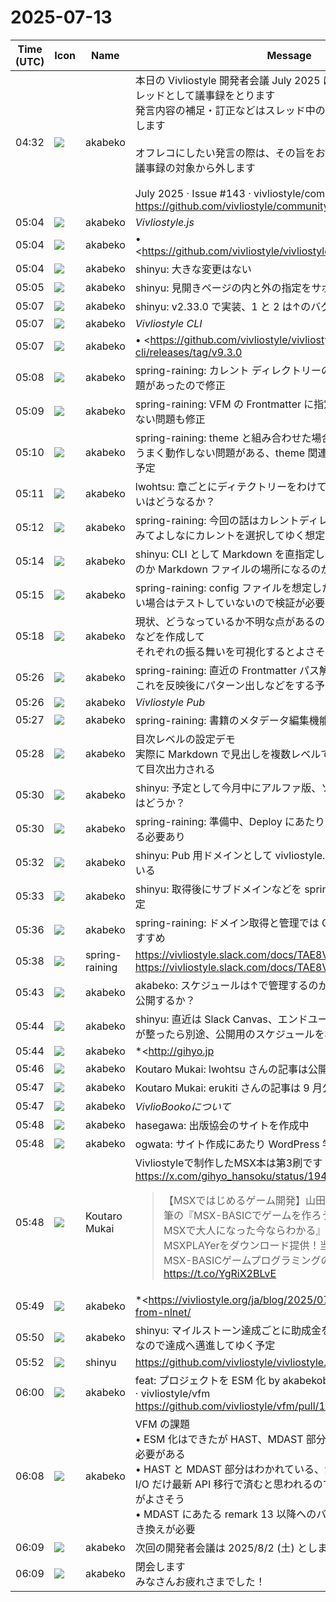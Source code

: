 # 2025-07-13

|Time (UTC)|Icon|Name|Message|
|---|---|---|---|
|04:32|![](https://avatars.slack-edge.com/2019-05-15/624511073651_25909952cd7a069ceed2_72.png)|akabeko|本日の Vivliostyle 開発者会議 July 2025 は本メッセージに対するスレッドとして議事録をとります<br>発言内容の補足・訂正などはスレッド中のメッセージとしてお願いします<br><br>オフレコにしたい発言の際は、その旨をお知らせいただければ<br>議事録の対象から外します<br><br>July 2025 · Issue #143 · vivliostyle/community<br><https://github.com/vivliostyle/community/issues/143>|
|05:04|![](https://avatars.slack-edge.com/2019-05-15/624511073651_25909952cd7a069ceed2_72.png)|akabeko|*Vivliostyle.js*|
|05:04|![](https://avatars.slack-edge.com/2019-05-15/624511073651_25909952cd7a069ceed2_72.png)|akabeko|• <https://github.com/vivliostyle/vivliostyle.js/releases/tag/v2.33.0|v2.33.0> (2025-06-25)<br>• <https://github.com/vivliostyle/vivliostyle.js/releases/tag/v2.33.1|v2.33.1>（2025-06-26）<br>• <https://github.com/vivliostyle/vivliostyle.js/releases/tag/v2.33.2|v2.33.2>（2025-06-30）<br>|
|05:04|![](https://avatars.slack-edge.com/2019-05-15/624511073651_25909952cd7a069ceed2_72.png)|akabeko|shinyu: 大きな変更はない|
|05:05|![](https://avatars.slack-edge.com/2019-05-15/624511073651_25909952cd7a069ceed2_72.png)|akabeko|shinyu: 見開きページの内と外の指定をサポート|
|05:07|![](https://avatars.slack-edge.com/2019-05-15/624511073651_25909952cd7a069ceed2_72.png)|akabeko|shinyu: v2.33.0 で実装、1 と 2 は↑のバグ修正|
|05:07|![](https://avatars.slack-edge.com/2019-05-15/624511073651_25909952cd7a069ceed2_72.png)|akabeko|*Vivliostyle CLI*|
|05:07|![](https://avatars.slack-edge.com/2019-05-15/624511073651_25909952cd7a069ceed2_72.png)|akabeko|• <https://github.com/vivliostyle/vivliostyle-cli/releases/tag/v9.3.0|v9.3.0>(2025-06-25)<br>• <https://github.com/vivliostyle/vivliostyle-cli/releases/tag/v9.3.1|v9.3.1> (2025-06-26)<br>• <https://github.com/vivliostyle/vivliostyle-cli/releases/tag/v9.3.2|v9.3.2>（2025-06-27）<br>• <https://github.com/vivliostyle/vivliostyle-cli/releases/tag/v9.3.3|v9.3.3>（2025-06-30）<br>|
|05:08|![](https://avatars.slack-edge.com/2019-05-15/624511073651_25909952cd7a069ceed2_72.png)|akabeko|spring-raining: カレント ディレクトリーの CSS を参照できない問題があったので修正|
|05:09|![](https://avatars.slack-edge.com/2019-05-15/624511073651_25909952cd7a069ceed2_72.png)|akabeko|spring-raining: VFM の Frontmatter に指定された CSS を参照できない問題も修正|
|05:10|![](https://avatars.slack-edge.com/2019-05-15/624511073651_25909952cd7a069ceed2_72.png)|akabeko|spring-raining: theme と組み合わせた場合にページ カウンターがうまく動作しない問題がある、theme 関連で近日中に修正を入れる予定|
|05:11|![](https://avatars.slack-edge.com/2019-05-15/624511073651_25909952cd7a069ceed2_72.png)|akabeko|lwohtsu: 章ごとにディテクトリーをわけていた場合の CSS 参照の扱いはどうなるか？|
|05:12|![](https://avatars.slack-edge.com/2019-05-15/624511073651_25909952cd7a069ceed2_72.png)|akabeko|spring-raining: 今回の話はカレントディレクトリーの話で、設定をみてよしなにカレントを選択してゆく想定|
|05:14|![](https://avatars.slack-edge.com/2019-05-15/624511073651_25909952cd7a069ceed2_72.png)|akabeko|shinyu: CLI として Markdown を直指定した場合、CLI の cd になるのか Markdown ファイルの場所になるのか？|
|05:15|![](https://avatars.slack-edge.com/2019-05-15/624511073651_25909952cd7a069ceed2_72.png)|akabeko|spring-raining: config ファイルを想定したテストはしているが、ない場合はテストしていないので検証が必要そう|
|05:18|![](https://avatars.slack-edge.com/2019-05-15/624511073651_25909952cd7a069ceed2_72.png)|akabeko|現状、どうなっているか不明な点があるのでパターンを網羅した表などを作成して<br>それぞれの振る舞いを可視化するとよさそう|
|05:26|![](https://avatars.slack-edge.com/2019-05-15/624511073651_25909952cd7a069ceed2_72.png)|akabeko|spring-raining: 直近の Frontmatter パス解決で概ね問題は直る想定<br>これを反映後にパターン出しなどをする予定|
|05:26|![](https://avatars.slack-edge.com/2019-05-15/624511073651_25909952cd7a069ceed2_72.png)|akabeko|*Vivliostyle Pub*|
|05:27|![](https://avatars.slack-edge.com/2019-05-15/624511073651_25909952cd7a069ceed2_72.png)|akabeko|spring-raining: 書籍のメタデータ編集機能を実装した|
|05:28|![](https://avatars.slack-edge.com/2019-05-15/624511073651_25909952cd7a069ceed2_72.png)|akabeko|目次レベルの設定デモ<br>実際に Markdown で見出しを複数レベルで記述し、それが階層化して目次出力される|
|05:30|![](https://avatars.slack-edge.com/2019-05-15/624511073651_25909952cd7a069ceed2_72.png)|akabeko|shinyu: 予定として今月中にアルファ版、ソースも公開想定だが現状はどうか？|
|05:30|![](https://avatars.slack-edge.com/2019-05-15/624511073651_25909952cd7a069ceed2_72.png)|akabeko|spring-raining: 準備中、Deploy にあたり公開用のドメインを決める必要あり|
|05:32|![](https://avatars.slack-edge.com/2019-05-15/624511073651_25909952cd7a069ceed2_72.png)|akabeko|shinyu: Pub 用ドメインとして vivliostyle.pub を取得しようとしている|
|05:33|![](https://avatars.slack-edge.com/2019-05-15/624511073651_25909952cd7a069ceed2_72.png)|akabeko|shinyu: 取得後にサブドメインなどを spring-raining さんと調整予定|
|05:36|![](https://avatars.slack-edge.com/2019-05-15/624511073651_25909952cd7a069ceed2_72.png)|akabeko|spring-raining: ドメイン取得と管理では Cloudflare Registrar がおすすめ|
|05:38|![](https://secure.gravatar.com/avatar/1ac180f0868137292905c311b5fff781.jpg?s=72&d=https%3A%2F%2Fa.slack-edge.com%2Fdf10d%2Fimg%2Favatars%2Fava_0021-72.png)|spring-raining|<https://vivliostyle.slack.com/docs/TAE8V835Y/F08V37UD51T><br>https://vivliostyle.slack.com/docs/TAE8V835Y/F08V37UD51T|
|05:43|![](https://avatars.slack-edge.com/2019-05-15/624511073651_25909952cd7a069ceed2_72.png)|akabeko|akabeko: スケジュールは↑で管理するのか、エンドユーザー向けに公開するか？|
|05:44|![](https://avatars.slack-edge.com/2019-05-15/624511073651_25909952cd7a069ceed2_72.png)|akabeko|shinyu: 直近は Slack Canvas、エンドユーザー向けに公開する準備が整ったら別途、公開用のスケジュールを検討|
|05:44|![](https://avatars.slack-edge.com/2019-05-15/624511073651_25909952cd7a069ceed2_72.png)|akabeko|*<http://gihyo.jp|gihyo.jp> Web連載について*|
|05:46|![](https://avatars.slack-edge.com/2019-05-15/624511073651_25909952cd7a069ceed2_72.png)|akabeko|Koutaro Mukai: lwohtsu さんの記事は公開済み|
|05:47|![](https://avatars.slack-edge.com/2019-05-15/624511073651_25909952cd7a069ceed2_72.png)|akabeko|Koutaro Mukai: erukiti さんの記事は 9 月公開できるかも？|
|05:47|![](https://avatars.slack-edge.com/2019-05-15/624511073651_25909952cd7a069ceed2_72.png)|akabeko|*VivlioBookoについて*|
|05:48|![](https://avatars.slack-edge.com/2019-05-15/624511073651_25909952cd7a069ceed2_72.png)|akabeko|hasegawa: 出版協会のサイトを作成中|
|05:48|![](https://avatars.slack-edge.com/2019-05-15/624511073651_25909952cd7a069ceed2_72.png)|akabeko|ogwata: サイト作成にあたり WordPress 学習中|
|05:48|![](https://avatars.slack-edge.com/2023-11-11/6180804843906_ec36242e3b721d6c30e9_72.png)|Koutaro Mukai|Vivliostyleで制作したMSX本は第3刷です！ <https://x.com/gihyo_hansoku/status/1942448559883784549><br><blockquote>【MSXではじめるゲーム開発】山田直樹さん，米澤遼さん 執筆の『MSX-BASICでゲームを作ろう　懐かしくて新しいMSXで大人になった今ならわかる』が第3刷の増刷決定！MSXPLAYerをダウンロード提供！当時挫折した人に贈る，MSX-BASICゲームプログラミングの入門書です。<https://t.co/YgRiX2BLvE></blockquote>|
|05:49|![](https://avatars.slack-edge.com/2019-05-15/624511073651_25909952cd7a069ceed2_72.png)|akabeko|*<https://vivliostyle.org/ja/blog/2025/07/07/obtained-a-grant-from-nlnet/|NLnetからの助成金を獲得>*<br><blockquote>はじめに 2024年11月、私たちはNLnet財団（以下、同財団）による助成金「NGI0コモンズ基金」に応募することにしました。同財団はオープンな情報社会の実現に貢献する組織や個人を支援する、オランダを拠点とする公益団体です。約半年の審査をへて2025年6月、とても幸運なことに私たちは採択通知を受け取ることができました。 NGI Zero Commons Fund - Reclaim the public nature of the internet NLnet &gt; Projects &gt; Vivliostyle 今回の助成が意味すること 同財団の助成により、私たちは以下のような作業に集中することができます。 Vivliostyle.js 最新のCSS仕様のサポート ページと段の区切り処理の改善 脚注処理の改善 Vivliostyle Pub エディターでの簡易WYSIWYG表示 テーマの編集 Vivliostyle CLI 他 Chromium 以外のブラウザへの対応 組版サンプルとテーマの充実 ドキュメントの改善と充実 NLnet財団とNGI0コモンズ基金 1982年、オランダ、デンマーク、スウェーデン、イギリスのネットワークを相互接続するヨーロッパ初の通信網、EUnet（European Unix Network）が開設されました。このうちオランダ部分のネットワークを「NLnet」と呼びました。その後NLnetの管理は、オランダのUNIXユーザーグループNLUUG（Netherlands UNIX User Group）が担うことになります。 1989年、NLUUGは非営利のNLnet財団を設立し、さらに1994年、同財団は爆発的とも言えるインターネット網の拡大を背景に、インターネットサービスとバックボーンの提供に特化した商業インターネットプロバイダーNLnet Holding BVを設立し、同社は順調に業績を伸ばしていきます。 この後、1997年にNLnet Holding BVはUUNET（米国ワールドコムの子会社）に売却されて同財団の手を離れます。これ以降、同財団はオープンソースソフトウェアの普及やインターネットユーザーのプライバシーやセキュリティを支援する公益団体として精力的な活動をつづけています。 NLnet Foundation - History 一方、NGI0コモンズ基金は欧州委員会の次世代インターネット・イニシアチブの一環として設立された助成金プログラムです。この基金の目的は、インターネットの公共性、プライバシー、セキュリティを向上させるためのオープンソース技術プロジェクトの支援であり、その運営と資金配分を担当しているのが同財団です。 NGI Zero Commons Fund このように、黎明期からインターネット及びオープンソースをサポートしてきた同財団、そして欧州連合（EU）の行政を担う欧州委員会が出資するNGI0コモンズ基金から助成を得たことを、私たちはとても名誉に感じています。 私たちは、これまで以上にインターネット標準やオープンソースコミュニティに寄与していかなければならない、そのように決意を新たにしているところです。どうかこれからもVivliostyleの活動を見守ってください。</blockquote>|
|05:50|![](https://avatars.slack-edge.com/2019-05-15/624511073651_25909952cd7a069ceed2_72.png)|akabeko|shinyu: マイルストーン達成ごとに助成金を得られる予定<br>なので達成へ邁進してゆく予定|
|05:52|![](https://avatars.slack-edge.com/2018-04-27/354445776386_e258f5ed5ba887b08668_72.jpg)|shinyu|<https://github.com/vivliostyle/vivliostyle.js/milestones>|
|06:00|![](https://avatars.slack-edge.com/2019-05-15/624511073651_25909952cd7a069ceed2_72.png)|akabeko|feat: プロジェクトを ESM 化 by akabekobeko · Pull Request #196 · vivliostyle/vfm<br><https://github.com/vivliostyle/vfm/pull/196>|
|06:08|![](https://avatars.slack-edge.com/2019-05-15/624511073651_25909952cd7a069ceed2_72.png)|akabeko|VFM の課題<br>• ESM 化はできたが HAST、MDAST 部分の処理を大規模改善する必要がある<br>• HAST と MDAST 部分はわかれている、かつ HAST 部分のほうは I/O だけ最新 API 移行で済むと思われるのでこちらを先に実施するのがよさそう<br>• MDAST にあたる remark 13 以降へのバージョン更新は相当な書き換えが必要|
|06:09|![](https://avatars.slack-edge.com/2019-05-15/624511073651_25909952cd7a069ceed2_72.png)|akabeko|次回の開発者会議は 2025/8/2 (土) とします！|
|06:09|![](https://avatars.slack-edge.com/2019-05-15/624511073651_25909952cd7a069ceed2_72.png)|akabeko|閉会します<br>みなさんお疲れさまでした！|
